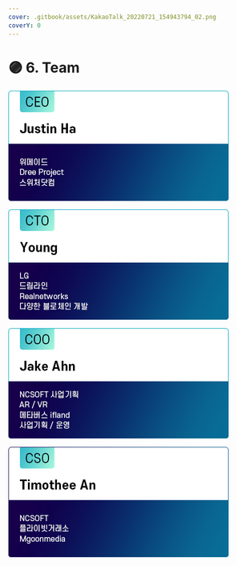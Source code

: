 ```yaml
---
cover: .gitbook/assets/KakaoTalk_20220721_154943794_02.png
coverY: 0
---
```


# 🟣 6. Team

![](<.gitbook/assets/CEO 명함.png>)

![](<.gitbook/assets/CTO 명함.png>)

![](<.gitbook/assets/COO 명함.png>)

![](<.gitbook/assets/CSO 명함.png>)
